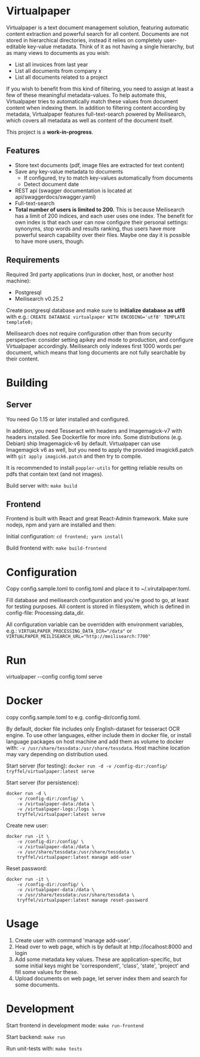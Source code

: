# Virtualpaper

Virtualpaper is a text document management solution, featuring automatic content extraction and 
powerful search for all content. Documents are not stored in hierarchical directories, instead it relies
on completely user-editable key-value metadata. Think of it as not having a single hierarchy, but as many views to 
documents as you wish: 
* List all invoices from last year
* List all documents from company x
* List all documents related to a project
   
If you wish to benefit from this kind of filtering, you need to assign at least a few of these meaningful 
metadata-values. To help automate this, 
Virtualpaper tries to automatically match these values from document content when indexing them. 
In addition to filtering content according by metadata, Virtualpaper features full-text-search powered by Meilisearch,
which covers all metadata as well as content of the document itself.

This project is a **work-in-progress**.

## Features
* Store text documents (pdf, image files are extracted for text content)
* Save any key-value metadata to documents
    * If configured, try to match key-values automatically from documents
    * Detect document date
* REST api (swagger documentation is located at api/swaggerdocs/swagger.yaml)
* Full-text-search
* **Total number of users is limited to 200.** This is because Meilisearch has a limit of 200 indices, and each user
uses one index. The benefit for own index is that each user can now configure their personal settings: 
  synonyms, stop words and results ranking, thus users have more powerful search capability over their files.
  Maybe one day it is possible to have more users, though.


## Requirements
Required 3rd party applications (run in docker, host, or another host machine):
* Postgresql
* Meilisearch v0.25.2

Create postgresql database and make sure to **initialize database as utf8** with e.g.: 
```CREATE DATABASE virtualpaper WITH ENCODING='utf8' TEMPLATE template0;```

Meilisearch does not require configuration other than from security perspective: consider setting apikey
and mode to production, and configure Virtualpaper accordingly. 
Meilisearch only indexes first 1000 words per document, which means that long documents
are not fully searchable by their content. 

# Building

## Server
You need Go 1.15 or later installed and configured.

In addition, you need Tesseract with headers and Imagemagick-v7 with headers installed. 
See Dockerfile for more info. Some distributions (e.g. Debian) ship Imagemagick-v6 by default. 
Virtualpaper can use Imagemagick v6 as well, but you need to apply the provided imagick6.patch
with ```git apply imagick6.patch``` and then try to compile.

It is recommended to install ```poppler-utils``` for getting reliable results on pdfs that contain text (and not images).

Build server with:
```make build```

## Frontend

Frontend is built with React and great React-Admin framework.
Make sure nodejs, npm and yarn are installed and then:

Initial configuration:
```cd frontend; yarn install```

Build frontend with:
```make build-frontend```


# Configuration
Copy config.sample.toml to config.toml and place it to ~/.virutalpaper.toml.

Fill database and meilisearch configuration and you're good to go, at least for testing purposes.
All content is stored in filesystem, which is defined in config-file: Processing.data_dir.

All configuration variable can be overridden with environment variables, e.g.:
```VIRTUALPAPER_PROCESSING_DATA_DIR="/data"``` or
```VIRTUALPAPER_MEILISEARCH_URL="http://meilisearch:7700"```


# Run
virtualpaper --config config.toml serve

# Docker
copy config.sample.toml to e.g. config-dir/config.toml.

By default, docker file includes only English-dataset for tesseract OCR engine. To use other languages,
either include them in docker file, or install language packages on host machine and add them as volume to docker
with: ```-v /usr/share/tessdata:/usr/share/tessdata```. Host machine location may vary depending on distribution used.

Start server (for testing):
```docker run -d -v /config-dir:/config/ tryffel/virtualpaper:latest serve```

Start server (for persistence):
```
docker run -d \
    -v /config-dir:/config/ \
    -v /virtualpaper-data:/data \
    -v /virtualpaper-logs:/logs \
    tryffel/virtualpaper:latest serve
```

Create new user:
```
docker run -it \
    -v /config-dir:/config/ \
    -v /virtualpaper-data:/data \
    -v /usr/share/tessdata:/usr/share/tessdata \
    tryffel/virtualpaper:latest manage add-user
```

Reset password:
```
docker run -it \
    -v /config-dir:/config/ \
    -v /virtualpaper-data:/data \
    -v /usr/share/tessdata:/usr/share/tessdata \
    tryffel/virtualpaper:latest manage reset-password
```

# Usage

1. Create user with command 'manage add-user'.
2. Head over to web page, which is by default at http://localhost:8000 and login
3. Add some metadata key values. These are application-specific, but some initial keys might be
'correspondent', 'class', 'state', 'project' and fill some values for these. 
4. Upload documents on web page, let server index them and search for some documents.

# Development

Start frontend in development mode:
```make run-frontend```

Start backend:
```make run```

Run unit-tests with: 
```make tests```
